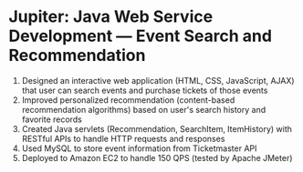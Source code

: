 # Jupiter: Java Web Service Development — Event Search and Recommendation
1. Designed an interactive web application (HTML, CSS, JavaScript, AJAX) that user can search events and purchase tickets of those events
2. Improved personalized recommendation (content-based recommendation algorithms) based on user's search history and favorite records
3. Created Java servlets (Recommendation, SearchItem, ItemHistory) with RESTful APIs to handle HTTP requests and responses
4. Used MySQL to store event information from Ticketmaster API
5. Deployed to Amazon EC2 to handle 150 QPS (tested by Apache JMeter)
